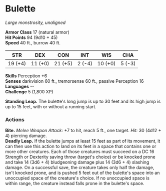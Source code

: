 # Bulette 
_Large monstrosity, unaligned_

**Armor Class** 17 (natural armor)    
**Hit Points** 94 (9d10 + 45)    
**Speed** 40 ft., burrow 40 ft. 

| STR      | DEX     | CON      | INT     | WIS     | CHA     |
|----------|---------|----------|---------|---------|---------|
| 19 (+4)  | 11 (+0) | 21 (+5)  | 2 (-4)  | 10 (+0) | 5 (-3)  |

**Skills** Perception +6    
**Senses** darkvision 60 ft., tremorsense 60 ft., passive Perception 16    
**Languages** --    
**Challenge** 5 (1,800 XP) 

**Standing Leap.** The bulette's long jump is up to 30 feet and its high jump is up to 15 feet, with or without a running start. 

### Actions 
**Bite.** _Melee Weapon Attack:_ +7 to hit, reach 5 ft., one target. _Hit:_ 30 (4d12 + 4) piercing damage.    
**Deadly Leap.** If the bulette jumps at least 15 feet as part of its movement, it can then use this action to land on its feet in a space that contains one or more other creatures. Each of those creatures must succeed on a DC 16 Strength or Dexterity saving throw (target's choice) or be knocked prone and take 14 (3d6 + 4) bludgeoning damage plus 14 (3d6 + 4) slashing damage. On a successful save, the creature takes only half the damage, isn't knocked prone, and is pushed 5 feet out of the bulette's space into an unoccupied space of the creature's choice. If no unoccupied space is within range, the creature instead falls prone in the bulette's space.
